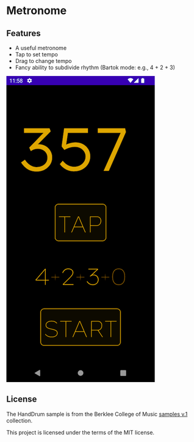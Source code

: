 # Metronome

## Features

- A useful metronome
- Tap to set tempo
- Drag to change tempo
- Fancy ability to subdivide rhythm (Bartok mode: e.g., 4 + 2 + 3)

![Screenshot](metronome.png)

## License

The HandDrum sample is from the Berklee College of Music [samples
v.1](https://archive.org/details/Berklee44v1) collection.

This project is licensed under the terms of the MIT license.

